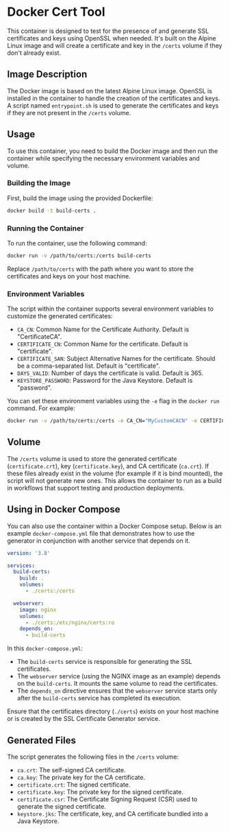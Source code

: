 # Docker Cert Tool

This container is designed to test for the presence of and generate SSL certificates and keys using OpenSSL when needed. It's built on the Alpine Linux image and will create a certificate and key in the `/certs` volume if they don't already exist.

## Image Description

The Docker image is based on the latest Alpine Linux image. OpenSSL is installed in the container to handle the creation of the certificates and keys. A script named `entrypoint.sh` is used to generate the certificates and keys if they are not present in the `/certs` volume.

## Usage

To use this container, you need to build the Docker image and then run the container while specifying the necessary environment variables and volume.

### Building the Image

First, build the image using the provided Dockerfile:

```bash
docker build -t build-certs .
```

### Running the Container

To run the container, use the following command:

```bash
docker run -v /path/to/certs:/certs build-certs
```

Replace `/path/to/certs` with the path where you want to store the certificates and keys on your host machine.

### Environment Variables

The script within the container supports several environment variables to customize the generated certificates:

- `CA_CN`: Common Name for the Certificate Authority. Default is "CertificateCA".
- `CERTIFICATE_CN`: Common Name for the certificate. Default is "certificate".
- `CERTIFICATE_SAN`: Subject Alternative Names for the certificate. Should be a comma-separated list. Default is "certificate".
- `DAYS_VALID`: Number of days the certificate is valid. Default is 365.
- `KEYSTORE_PASSWORD`: Password for the Java Keystore. Default is "password".

You can set these environment variables using the `-e` flag in the `docker run` command. For example:

```bash
docker run -v /path/to/certs:/certs -e CA_CN="MyCustomCACN" -e CERTIFICATE_CN="mydomain.com" -e CERTIFICATE_SAN="mydomain.com,www.mydomain.com" build-certs
```

## Volume

The `/certs` volume is used to store the generated certificate (`certificate.crt`), key (`certificate.key`), and CA certificate (`ca.crt`). If these files already exist in the volume (for example if it is bind mounted), the script will not generate new ones. This allows the container to run as a build in workflows that support testing and production deployments.

## Using in Docker Compose

You can also use the container within a Docker Compose setup. Below is an example `docker-compose.yml` file that demonstrates how to use the generator in conjunction with another service that depends on it.

```yaml
version: '3.8'

services:
  build-certs:
    build: .
    volumes:
      - ./certs:/certs

  webserver:
    image: nginx
    volumes:
      - ./certs:/etc/nginx/certs:ro
    depends_on:
      - build-certs
```

In this `docker-compose.yml`:

- The `build-certs` service is responsible for generating the SSL certificates.
- The `webserver` service (using the NGINX image as an example) depends on the `build-certs`. It mounts the same volume to read the certificates.
- The `depends_on` directive ensures that the `webserver` service starts only after the `build-certs` service has completed its execution.

Ensure that the certificates directory (`./certs`) exists on your host machine or is created by the SSL Certificate Generator service.

## Generated Files

The script generates the following files in the `/certs` volume:

- `ca.crt`: The self-signed CA certificate.
- `ca.key`: The private key for the CA certificate.
- `certificate.crt`: The signed certificate.
- `certificate.key`: The private key for the signed certificate.
- `certificate.csr`: The Certificate Signing Request (CSR) used to generate the signed certificate.
- `keystore.jks`: The certificate, key, and CA certificate bundled into a Java Keystore.